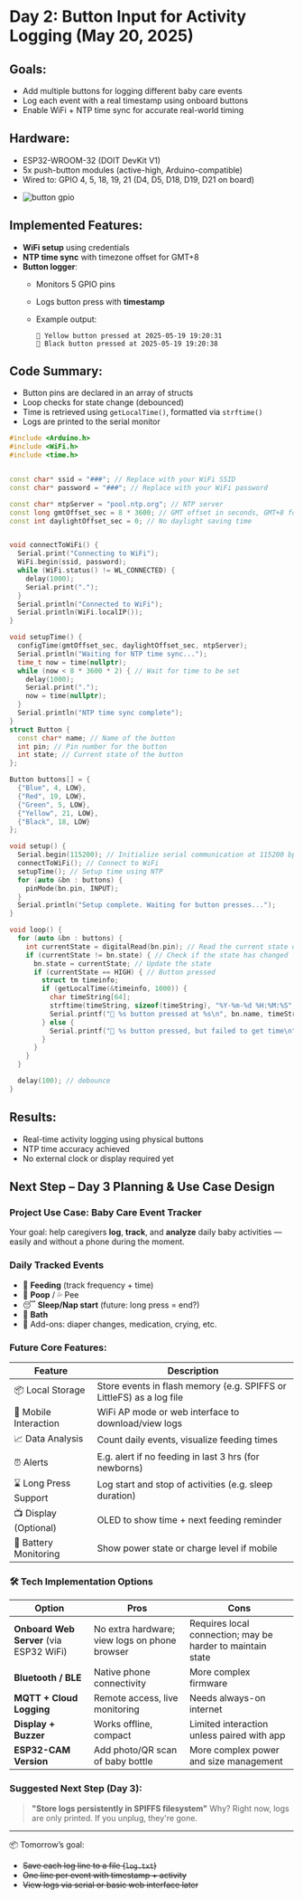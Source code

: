 # Day 2: Button Input for Activity Logging (May 20, 2025)

## Goals:
* Add multiple buttons for logging different baby care events
* Log each event with a real timestamp using onboard buttons
* Enable WiFi + NTP time sync for accurate real-world timing
## Hardware:
* ESP32-WROOM-32 (DOIT DevKit V1)
* 5x push-button modules (active-high, Arduino-compatible)
* Wired to: GPIO 4, 5, 18, 19, 21 (D4, D5, D18, D19, D21 on board)
- ![button gpio](./images/GPIO.jpg)
## Implemented Features:
* **WiFi setup** using credentials
* **NTP time sync** with timezone offset for GMT+8
* **Button logger**:
  * Monitors 5 GPIO pins
  * Logs button press with **timestamp**
  * Example output:

    ```
    📌 Yellow button pressed at 2025-05-19 19:20:31
    📌 Black button pressed at 2025-05-19 19:20:38
    ```
## Code Summary:
* Button pins are declared in an array of structs
* Loop checks for state change (debounced)
* Time is retrieved using `getLocalTime()`, formatted via `strftime()`
* Logs are printed to the serial monitor

```cpp
#include <Arduino.h>
#include <WiFi.h>
#include <time.h>


const char* ssid = "###"; // Replace with your WiFi SSID
const char* password = "###"; // Replace with your WiFi password

const char* ntpServer = "pool.ntp.org"; // NTP server
const long gmtOffset_sec = 8 * 3600; // GMT offset in seconds, GMT+8 for China
const int daylightOffset_sec = 0; // No daylight saving time


void connectToWiFi() {
  Serial.print("Connecting to WiFi");
  WiFi.begin(ssid, password);
  while (WiFi.status() != WL_CONNECTED) {
    delay(1000);
    Serial.print(".");
  }
  Serial.println("Connected to WiFi");
  Serial.println(WiFi.localIP());
}

void setupTime() {
  configTime(gmtOffset_sec, daylightOffset_sec, ntpServer);
  Serial.println("Waiting for NTP time sync...");
  time_t now = time(nullptr);
  while (now < 8 * 3600 * 2) { // Wait for time to be set
    delay(1000);
    Serial.print(".");
    now = time(nullptr);
  }
  Serial.println("NTP time sync complete");
}
struct Button {
  const char* name; // Name of the button
  int pin; // Pin number for the button
  int state; // Current state of the button
};

Button buttons[] = {
  {"Blue", 4, LOW},
  {"Red", 19, LOW},
  {"Green", 5, LOW},
  {"Yellow", 21, LOW},
  {"Black", 18, LOW}
};

void setup() {
  Serial.begin(115200); // Initialize serial communication at 115200 bps
  connectToWiFi(); // Connect to WiFi
  setupTime(); // Setup time using NTP
  for (auto &bn : buttons) {
    pinMode(bn.pin, INPUT);
  }
  Serial.println("Setup complete. Waiting for button presses...");
}

void loop() {
  for (auto &bn : buttons) {
    int currentState = digitalRead(bn.pin); // Read the current state of the button
    if (currentState != bn.state) { // Check if the state has changed
      bn.state = currentState; // Update the state
      if (currentState == HIGH) { // Button pressed
        struct tm timeinfo;
        if (getLocalTime(&timeinfo, 1000)) {
          char timeString[64];
          strftime(timeString, sizeof(timeString), "%Y-%m-%d %H:%M:%S", &timeinfo);
          Serial.printf("📌 %s button pressed at %s\n", bn.name, timeString);
        } else {
          Serial.printf("📌 %s button pressed, but failed to get time\n", bn.name);
        }
      }
    }
  }

  delay(100); // debounce
}
```
## Results:
* Real-time activity logging using physical buttons
* NTP time accuracy achieved
* No external clock or display required yet
## Next Step – Day 3 Planning & Use Case Design

### Project Use Case: Baby Care Event Tracker
Your goal: help caregivers **log**, **track**, and **analyze** daily baby activities — easily and without a phone during the moment.
### Daily Tracked Events
* 🍼 **Feeding** (track frequency + time)
* 💩 **Poop** / 💦 Pee
* 😴 **Sleep/Nap start** (future: long press = end?)
* 🛁 **Bath**
* 🧼 Add-ons: diaper changes, medication, crying, etc.
### Future Core Features:
| Feature               | Description                                                          |
| --------------------- | -------------------------------------------------------------------- |
| 📦 Local Storage      | Store events in flash memory (e.g. SPIFFS or LittleFS) as a log file |
| 📱 Mobile Interaction | WiFi AP mode or web interface to download/view logs                  |
| 📈 Data Analysis      | Count daily events, visualize feeding times                          |
| ⏰ Alerts             | E.g. alert if no feeding in last 3 hrs (for newborns)                |
| ⌛ Long Press Support | Log start and stop of activities (e.g. sleep duration)               |
| 📺 Display (Optional) | OLED to show time + next feeding reminder                            |
| 🔋 Battery Monitoring | Show power state or charge level if mobile                           |
### 🛠️ Tech Implementation Options
| Option                                  | Pros                                          | Cons                                                       |
| --------------------------------------- | --------------------------------------------- | ---------------------------------------------------------- |
| **Onboard Web Server** (via ESP32 WiFi) | No extra hardware; view logs on phone browser | Requires local connection; may be harder to maintain state |
| **Bluetooth / BLE**                     | Native phone connectivity                     | More complex firmware                                      |
| **MQTT + Cloud Logging**                | Remote access, live monitoring                | Needs always-on internet                                   |
| **Display + Buzzer**                    | Works offline, compact                        | Limited interaction unless paired with app                 |
| **ESP32-CAM Version**                   | Add photo/QR scan of baby bottle              | More complex power and size management                     |
### Suggested Next Step (Day 3):
> **"Store logs persistently in SPIFFS filesystem"**
Why? Right now, logs are only printed. If you unplug, they're gone.
---
📦 Tomorrow’s goal:
* ~~Save each log line to a file (`log.txt`)~~
* ~~One line per event with timestamp + activity~~
* ~~View logs via serial or basic web interface later~~
